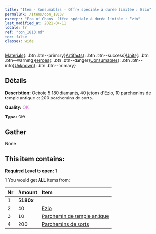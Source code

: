 ```yaml
---
title: "Item - Consumables - Offre spéciale à durée limitée : Ezio"
permalink: /Items/con_1813/
excerpt: "Era of Chaos  Offre spéciale à durée limitée : Ezio"
last_modified_at: 2021-04-11
locale: fr
ref: "con_1813.md"
toc: false
classes: wide
---
```

 [Materials](/fr/Items/){: .btn .btn--primary}[Artifacts](/fr/Items/Artifacts/){: .btn .btn--success}[Units](/fr/Items/Units/){: .btn .btn--warning}[Heroes](/fr/Items/Heroes/){: .btn .btn--danger}[Consumables](/fr/Items/Consumables/){: .btn .btn--info}[Unknown](/fr/Items/Unknown/){: .btn .btn--primary}

## Détails
 **Description:** Octroie 5 180 diamants, 40 jetons d'Ezio, 10 parchemins de temple antique et 200 parchemins de sorts.

 **Quality:** <span style="color: #DA70D6">OK</span>

 **Type:** Gift

## Gather

  None

## This item contains:

 **Required Level to open:** 1

 1 You would get **ALL** items  from:

  | Nr | Amount |     Item    |
  |:---|:-------|:------------|
  | 1 |  **5180x** | <i class="fas fa-gem"/> |  | 
  | 2 | 40 | [Ezio](/fr/Items/her_398/) | 
  | 3 | 10 | [Parchemin de temple antique](/fr/Items/con_697/) | 
  | 4 | 200 | [Parchemins de sorts](/fr/Items/con_694/) | 
